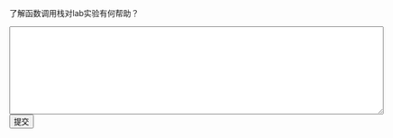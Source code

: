 了解函数调用栈对lab实验有何帮助？ 
<div class="active-code">
<textarea rows="10" cols="80"></textarea>
<div><input class="action-submit" type="submit" value="提交"/></div>
</div>